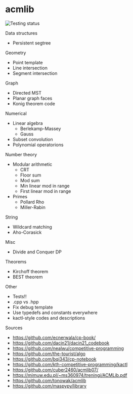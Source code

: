 # acmlib
![Testing status](https://github.com/ahsoltan/acmlib/actions/workflows/verify.yml/badge.svg)

Data structures
- Persistent segtree

Geometry
- Point template
- Line intersection
- Segment intersection

Graph
- Directed MST
- Planar graph faces
- Konig theorem code

Numerical
- Linear algebra
  - Berlekamp-Massey
  - Gauss
- Subset convolution
- Polynomial operatorions

Number theory
- Modular arithmetic
  - CRT
  - Floor sum
  - Mod sum
  - Min linear mod in range
  - First linear mod in range
- Primes
  - Pollard Rho
  - Miller-Rabin

String
- Wildcard matching
- Aho-Corasick

Misc
- Divide and Conquer DP

Theorems
- Kirchoff theorem
- BEST theorem

Other
- Tests!!
- .cpp vs .hpp
- Fix debug template
- Use typedefs and constants everywhere
- kactl-style codes and descriptions

Sources
- https://github.com/ecnerwala/cp-book/
- https://github.com/dacin21/dacin21_codebook
- https://github.com/nealwu/competitive-programming
- https://github.com/the-tourist/algo
- https://github.com/bqi343/cp-notebook
- https://github.com/kth-competitive-programming/kactl
- https://github.com/cuber2460/acmlib07/
- https://mimuw.edu.pl/~ms360974/treningi/ACMLib.pdf
- https://github.com/tonowak/acmlib
- https://github.com/maspypy/library
